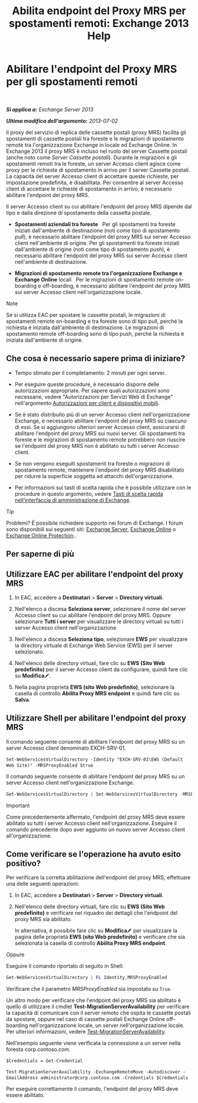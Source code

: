 ﻿---
title: 'Abilita endpoint del Proxy MRS per spostamenti remoti: Exchange 2013 Help'
TOCTitle: Abilitare l'endpoint del Proxy MRS per gli spostamenti remoti
ms:assetid: 9840f712-127e-4c2d-bfe5-1b35cdb2a31b
ms:mtpsurl: https://technet.microsoft.com/it-it/library/Dn155787(v=EXCHG.150)
ms:contentKeyID: 54652878
ms.date: 05/22/2018
mtps_version: v=EXCHG.150
ms.translationtype: MT
---

# Abilitare l'endpoint del Proxy MRS per gli spostamenti remoti

 

_**Si applica a:** Exchange Server 2013_

_**Ultima modifica dell'argomento:** 2013-07-02_

Il proxy del servizio di replica delle cassette postali (proxy MRS) facilita gli spostamenti di cassette postali tra foreste e le migrazioni di spostamento remote tra l'organizzazione Exchange in locale ed Exchange Online. In Exchange 2013 il proxy MRS è incluso nel ruolo del server Cassette postali (anche noto come *Server Cassette postali*). Durante le migrazioni e gli spostamenti remoti tra le foreste, un server Accesso client agisce come proxy per le richieste di spostamento in arrivo per il server Cassette postali. La capacità del server Accesso client di accettare queste richieste, per impostazione predefinita, è disabilitata. Per consentire al server Accesso client di accettare le richieste di spostamento in arrivo, è necessario abilitare l'endpoint del proxy MRS.

Il server Accesso client su cui abilitare l'endpoint del proxy MRS dipende dal tipo e dalla direzione di spostamento della cassetta postale.

  - **Spostamenti aziendali tra foreste**   Per gli spostamenti tra foreste iniziati dall'ambiente di destinazione (noti come tipo di spostamento *pull*), è necessario abilitare l'endpoint del proxy MRS sui server Accesso client nell'ambiente di origine. Per gli spostamenti tra foreste iniziati dall'ambiente di origine (noti come tipo di spostamento *push*), è necessario abilitare l'endpoint del proxy MRS sui server Accesso client nell'ambiente di destinazione.

  - **Migrazioni di spostamento remote tra l'organizzazione Exchange e Exchange Online** locali   Per le migrazioni di spostamento remote on-boarding e off-boarding, è necessario abilitare l'endpoint del proxy MRS sui server Accesso client nell'organizzazione locale.


> [!NOTE]
> Se si utilizza EAC per spostare le cassette postali, le migrazioni di spostamenti remote on-boarding e tra foreste sono di tipo pull, perché la richiesta è iniziata dall'ambiente di destinazione. Le migrazioni di spostamento remote off-boarding sono di tipo push, perché la richiesta è iniziata dall'ambiente di origine.



## Che cosa è necessario sapere prima di iniziare?

  - Tempo stimato per il completamento: 2 minuti per ogni server.

  - Per eseguire queste procedure, è necessario disporre delle autorizzazioni appropriate. Per sapere quali autorizzazioni sono necessarie, vedere "Autorizzazioni per Servizi Web di Exchange" nell'argomento [Autorizzazioni per client e dispositivi mobili](clients-and-mobile-devices-permissions-exchange-2013-help.md).

  - Se è stato distribuito più di un server Accesso client nell'organizzazione Exchange, è necessario abilitare l'endpoint del proxy MRS su ciascuno di essi. Se si aggiungono ulteriori server Accesso client, assicurarsi di abilitare l'endpoint del proxy MRS sui nuovi server. Gli spostamenti tra foreste e le migrazioni di spostamento remote potrebbero non riuscire se l'endpoint del proxy MRS non è abilitato su tutti i server Accesso client.

  - Se non vengono eseguiti spostamenti tra foreste o migrazioni di spostamento remote, mantenere l'endpoint del proxy MRS disabilitato per ridurre la superficie soggetta ad attacchi dell'organizzazione.

  - Per informazioni sui tasti di scelta rapida che è possibile utilizzare con le procedure in questo argomento, vedere [Tasti di scelta rapida nell'interfaccia di amministrazione di Exchange](keyboard-shortcuts-in-the-exchange-admin-center-exchange-online-protection-help.md).


> [!TIP]
> Problemi? È possibile richiedere supporto nei forum di Exchange. I forum sono disponibili sui seguenti siti: <A href="https://go.microsoft.com/fwlink/p/?linkid=60612">Exchange Server</A>, <A href="https://go.microsoft.com/fwlink/p/?linkid=267542">Exchange Online</A> o <A href="https://go.microsoft.com/fwlink/p/?linkid=285351">Exchange Online Protection</A>..



## Per saperne di più

## Utilizzare EAC per abilitare l'endpoint del proxy MRS

1.  In EAC, accedere a **Destinatari** \> **Server** \> **Directory virtuali**.

2.  Nell'elenco a discesa **Seleziona server**, selezionare il nome del server Accesso client su cui abilitare l'endpoint del proxy MRS. Oppure selezionare **Tutti i server** per visualizzare le directory virtuali su tutti i server Accesso client nell'organizzazione.

3.  Nell'elenco a discesa **Seleziona tipo**, selezionare **EWS** per visualizzare la directory virtuale di Exchange Web Service (EWS) per il server selezionato.

4.  Nell'elenco delle directory virtuali, fare clic su **EWS (Sito Web predefinito)** per il server Accesso client da configurare, quindi fare clic su **Modifica**![Icona Modifica](images/JJ218640.6f53ccb2-1f13-4c02-bea0-30690e6ea71d(EXCHG.150).gif "Icona Modifica").

5.  Nella pagina proprietà **EWS (sito Web predefinito)**, selezionare la casella di controllo **Abilita Proxy MRS endpoint** e quindi fare clic su **Salva**.

## Utilizzare Shell per abilitare l'endpoint del proxy MRS

Il comando seguente consente di abilitare l'endpoint del proxy MRS su un server Accesso client denominato EXCH-SRV-01.

    Set-WebServicesVirtualDirectory -Identity "EXCH-SRV-01\EWS (Default Web Site)" -MRSProxyEnabled $true

Il comando seguente consente di abilitare l'endpoint del proxy MRS su un server Accesso client nell'organizzazione Exchange.

```powershell
Get-WebServicesVirtualDirectory | Set-WebServicesVirtualDirectory -MRSProxyEnabled $true
```


> [!IMPORTANT]
> Come precedentemente affermato, l'endpoint del proxy MRS deve essere abilitato su tutti i server Accesso client nell'organizzazione. Eseguire il comando precedente dopo aver aggiunto un nuovo server Accesso client all'organizzazione.



## Come verificare se l'operazione ha avuto esito positivo?

Per verificare la corretta abilitazione dell'endpoint del proxy MRS, effettuare una delle seguenti operazioni:

1.  In EAC, accedere a **Destinatari** \> **Server** \> **Directory virtuali**.

2.  Nell'elenco delle directory virtuali, fare clic su **EWS (Sito Web predefinito)** e verificare nel riquadro dei dettagli che l'endpoint del proxy MRS sia abilitato.
    
    In alternativa, è possibile fare clic su **Modifica**![Icona Modifica](images/JJ218640.6f53ccb2-1f13-4c02-bea0-30690e6ea71d(EXCHG.150).gif "Icona Modifica") per visualizzare la pagina delle proprietà **EWS (sito Web predefinito)** e verificare che sia selezionata la casella di controllo **Abilita Proxy MRS endpoint**.

Oppure

Eseguire il comando riportato di seguito in Shell:

```powershell
Get-WebServicesVirtualDirectory | FL Identity,MRSProxyEnabled
```

Verificare che il parametro *MRSProxyEnabled* sia impostato su `True`.

Un altro modo per verificare che l'endpoint del proxy MRS sia abilitato è quello di utilizzare il cmdlet **Test-MigrationServerAvailability** per verificare la capacità di comunicare con il server remoto che ospita le cassette postali da spostare, oppure nel caso di cassette postali Exchange Online off-boarding nell'organizzazione locale, un server nell'organizzazione locale. Per ulteriori informazioni, vedere [Test-MigrationServerAvailability](https://technet.microsoft.com/it-it/library/jj219169\(v=exchg.150\)).

Nell'esempio seguente viene verificata la connessione a un server nella foresta corp.contoso.com.
```
$Credentials = Get-Credential
```
```
Test-MigrationServerAvailability -ExchangeRemoteMove -Autodiscover -EmailAddress administrator@corp.contoso.com -Credentials $Credentials
```
Per eseguire correttamente il comando, l'endpoint del proxy MRS deve essere abilitato.

